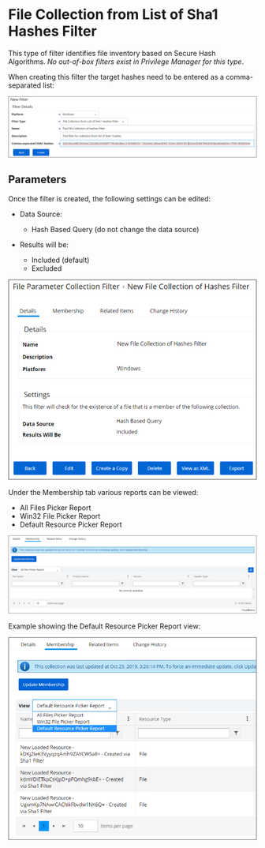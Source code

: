 [title]: # (File Collection from List of Sha1 Hashes Filter)
[tags]: # (filter types)
[priority]: # (2)
# File Collection from List of Sha1 Hashes Filter

This type of filter identifies file inventory based on Secure Hash Algorithms. *No out-of-box filters exist in Privilege Manager for this type*.

When creating this filter the target hashes need to be entered as a comma-separated list:

![New SHA1 Hashes filter](images/sha1/new-sha1.png)

## Parameters

Once the filter is created, the following settings can be edited:

* Data Source:

  * Hash Based Query (do not change the data source)
* Results will be:
 
  * Included (default)
  * Excluded

![Settings for the SHA1 Hashes filter](images/sha1/sha1-edit-1.png)

Under the Membership tab various reports can be viewed:

* All Files Picker Report
* Win32 File Picker Report
* Default Resource Picker Report

![Edit/Update Membership](images/sha1/sha1-edit-2.png)

Example showing the Default Resource Picker Report view:

![Default Resource Picker Report view](images/sha1/sha1-edit-3.png)
